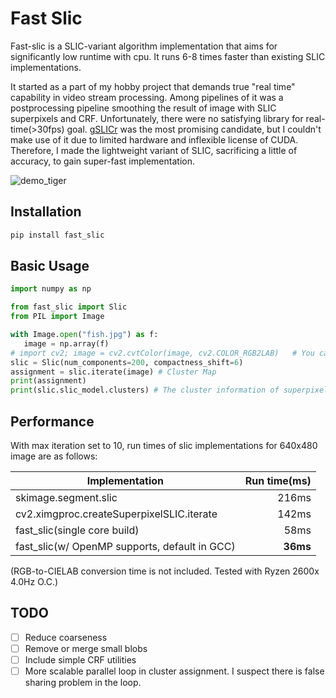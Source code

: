 # Fast Slic

Fast-slic is a SLIC-variant algorithm implementation that aims for significantly low runtime with cpu. It runs 6-8 times faster than existing SLIC implementations.

It started as a part of my hobby project that demands true "real time" capability in video stream processing. Among pipelines of it was a postprocessing pipeline smoothing the result of image with SLIC superpixels and CRF. Unfortunately, there were no satisfying library for real-time(>30fps) goal. [gSLICr](https://github.com/carlren/gSLICr) was the most promising candidate, but I couldn't make use of it due to limited hardware and inflexible license of CUDA. Therefore, I made the lightweight variant of SLIC, sacrificing a little of accuracy, to gain super-fast implementation.

![demo_tiger](https://user-images.githubusercontent.com/2352985/55949421-86030600-5c8d-11e9-9693-b05f00f1c792.jpg)

## Installation
```python
pip install fast_slic
```

## Basic Usage
```python
import numpy as np

from fast_slic import Slic
from PIL import Image

with Image.open("fish.jpg") as f:
   image = np.array(f)
# import cv2; image = cv2.cvtColor(image, cv2.COLOR_RGB2LAB)   # You can convert the image to CIELAB space if you need.
slic = Slic(num_components=200, compactness_shift=6)
assignment = slic.iterate(image) # Cluster Map
print(assignment)
print(slic.slic_model.clusters) # The cluster information of superpixels.
```

## Performance

With max iteration set to 10, run times of slic implementations for 640x480 image are as follows:

| Implementation                                  | Run time(ms)   |
| -----------------------------------------       | --------------:|
| skimage.segment.slic                            | 216ms          |
| cv2.ximgproc.createSuperpixelSLIC.iterate       | 142ms          |
| fast_slic(single core build)                    | 58ms           |
| fast_slic(w/ OpenMP supports, default in GCC)   | **36ms**       |

 
(RGB-to-CIELAB conversion time is not included. Tested with Ryzen 2600x 4.0Hz O.C.)

## TODO

 - [ ] Reduce coarseness
 - [ ] Remove or merge small blobs
 - [ ] Include simple CRF utilities
 - [ ] More scalable parallel loop in cluster assignment. I suspect there is false sharing problem in the loop.
